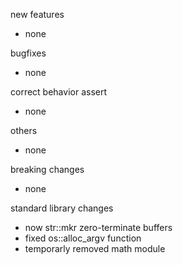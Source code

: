 new features
- none

bugfixes
- none

correct behavior assert
- none

others
- none

breaking changes
- none

standard library changes
- now str::mkr zero-terminate buffers
- fixed os::alloc_argv function
- temporarly removed math module
